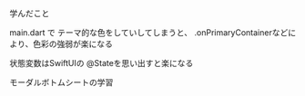 学んだこと

main.dart で  テーマ的な色をしていしてしまうと、 .onPrimaryContainerなどにより、色彩の強弱が楽になる

状態変数はSwiftUIの @Stateを思い出すと楽になる

モーダルボトムシートの学習

